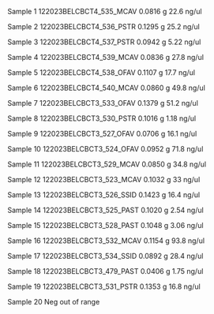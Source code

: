 Sample 1
122023BELCBCT4_535_MCAV
	 0.0816 g
	 22.6 ng/ul

Sample 2
122023BELCBCT4_536_PSTR
	 0.1295 g
	 25.2 ng/ul
	 
Sample 3
122023BELCBCT4_537_PSTR
	 0.0942 g
	 5.22 ng/ul
	 
Sample 4
122023BELCBCT4_539_MCAV
	 0.0836 g
	 27.8 ng/ul
	 
Sample 5
122023BELCBCT4_538_OFAV
	 0.1107 g
	 17.7 ng/ul
	 
Sample 6
122023BELCBCT4_540_MCAV
	 0.0860 g
	 49.8 ng/ul
	 
Sample 7
122023BELCBCT3_533_OFAV
	 0.1379 g
	 51.2 ng/ul
	 
Sample 8
122023BELCBCT3_530_PSTR
	 0.1016 g
	 1.18 ng/ul
	 
Sample 9
122023BELCBCT3_527_OFAV
	 0.0706 g
	 16.1 ng/ul
	 
Sample 10
122023BELCBCT3_524_OFAV
	 0.0952 g
	 71.8 ng/ul
	 
Sample 11
122023BELCBCT3_529_MCAV
	 0.0850 g
	 34.8 ng/ul
	 
Sample 12
122023BELCBCT3_523_MCAV
	 0.1032 g
	 33 ng/ul
	 
Sample 13
122023BELCBCT3_526_SSID
	 0.1423 g
	 16.4 ng/ul
	 
Sample 14
122023BELCBCT3_525_PAST
	 0.1020 g
	 2.54 ng/ul
	 
Sample 15
122023BELCBCT3_528_PAST 
	 0.1048 g
	 3.06 ng/ul
	 
Sample 16
122023BELCBCT3_532_MCAV
	 0.1154 g
	 93.8 ng/ul
	 
Sample 17
122023BELCBCT3_534_SSID
	 0.0892 g
	 28.4 ng/ul
	 
Sample 18
122023BELCBCT3_479_PAST 
	 0.0406 g
	 1.75 ng/ul
	 
Sample 19
122023BELCBCT3_531_PSTR
	 0.1353 g
	 16.8 ng/ul
	 
Sample 20
Neg
out of range
